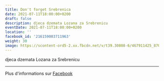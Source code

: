 ```yaml
---
title: Don't forget Srebrenica
date: 2021-07-11T18:00:00+0200
draft: false
description: djeca dzemata Lozana za Srebrenicu
eventDate: 2021-07-11T18:00:00+0200
location: ''
facebook_id: '216159003711963'
weight: 30
image: https://scontent-ord5-2.xx.fbcdn.net/v/t39.30808-6/467911425_8702124949883247_8451066247417132989_n.jpg?_nc_cat=103&ccb=1-7&_nc_sid=9e60e4&_nc_ohc=BKfA4ulrOhQQ7kNvwH8GQRl&_nc_oc=AdmPfKF5McCavJ58idda17fLTYEeXtqxJ9LMDFf7hS7RzRQb2W2B-czcl8oSFPG4lcU&_nc_zt=23&_nc_ht=scontent-ord5-2.xx&edm=ABTKTjYEAAAA&_nc_gid=56YVmBJNl54c9ELyt1bUAQ&oh=00_AfQt9Otekw77eSTCxjctIj4BZTAD_mBYGmygSS04h8-OGA&oe=68936D59
---
```


djeca dzemata Lozana za Srebrenicu

---

Plus d'informations sur [Facebook](https://facebook.com/events/216159003711963)
